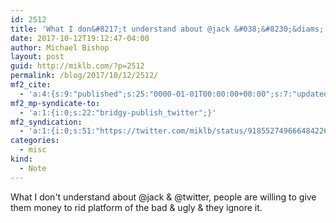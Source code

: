 ```yaml
---
id: 2512
title: 'What I don&#8217;t understand about @jack &#038;&#8230;&diams;'
date: 2017-10-12T19:12:47-04:00
author: Michael Bishop
layout: post
guid: http://miklb.com/?p=2512
permalink: /blog/2017/10/12/2512/
mf2_cite:
  - 'a:4:{s:9:"published";s:25:"0000-01-01T00:00:00+00:00";s:7:"updated";s:25:"0000-01-01T00:00:00+00:00";s:8:"category";a:1:{i:0;s:0:"";}s:6:"author";a:0:{}}'
mf2_mp-syndicate-to:
  - 'a:1:{i:0;s:22:"bridgy-publish_twitter";}'
mf2_syndication:
  - 'a:1:{i:0;s:51:"https://twitter.com/miklb/status/918552749666484226";}'
categories:
  - misc
kind:
  - Note
---
```

What I don't understand about @jack & @twitter, people are willing to give them money to rid platform of the bad & ugly & they ignore it.
